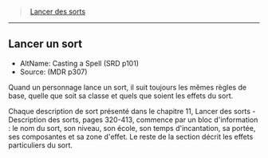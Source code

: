 ﻿---
!GenericItem
Id: spellcasting_hd.md#lancer-un-sort
ParentLink: spellcasting_hd.md#lancer-des-sorts
Name: Lancer un sort
ParentName: Lancer des sorts
NameLevel: 2
AltName: Casting a Spell (SRD p101)
Source: (MDR p307)
Attributes: {}
---
> [Lancer des sorts](hd_spellcasting.md)

---

## Lancer un sort

- AltName: Casting a Spell (SRD p101)
- Source: (MDR p307)

Quand un personnage lance un sort, il suit toujours les mêmes règles de base, quelle que soit sa classe et quels que soient les effets du sort.

Chaque description de sort présenté dans le chapitre 11, Lancer des sorts - Description des sorts, pages 320-413, commence par un bloc d'information : le nom du sort, son niveau, son école, son temps d'incantation, sa portée, ses composantes et sa zone d'effet. Le reste de la section décrit les effets particuliers du sort.


